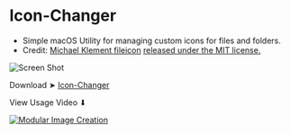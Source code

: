 # Icon-Changer
- Simple macOS Utility for managing custom icons for files and folders.
- Credit: [Michael Klement fileicon](https://github.com/mklement0/fileicon) [released under the MIT license.](https://github.com/mklement0/fileicon/blob/master/LICENSE.md)



![Screen Shot ](https://user-images.githubusercontent.com/6248794/150017955-0b428858-c314-4367-97b9-8bedf9c35eb8.png)

Download ➤ [Icon-Changer](https://github.com/chris1111/Icon-Changer/raw/Master/Icon-Changer.zip)

View Usage Video ⬇︎

[![Modular Image Creation](https://user-images.githubusercontent.com/6248794/134072536-7c46b8cc-4d8b-42f9-a28a-3c02734f1f5d.png)](https://youtu.be/f7qo5_BkKS4)
